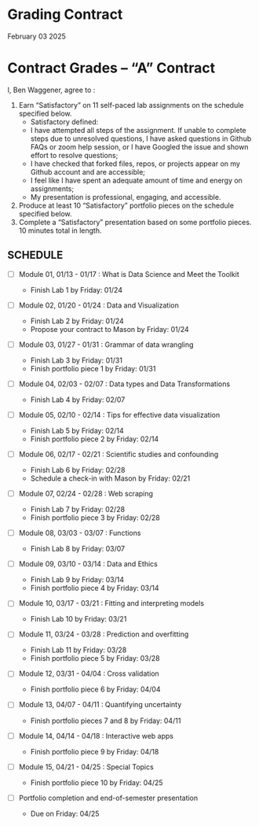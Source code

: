Grading Contract
================
February 03 2025

<!-- This contract is adapted from Annie Somerville's contract https://github.com/anniehsom -->

# Contract Grades – “A” Contract

I, Ben Waggener, agree to :

1)  Earn “Satisfactory” on 11 self-paced lab assignments on the schedule
    specified below.
    - Satisfactory defined:
    - I have attempted all steps of the assignment. If unable to
      complete steps due to unresolved questions, I have asked questions
      in Github FAQs or zoom help session, or I have Googled the issue
      and shown effort to resolve questions;
    - I have checked that forked files, repos, or projects appear on my
      Github account and are accessible;
    - I feel like I have spent an adequate amount of time and energy on
      assignments;
    - My presentation is professional, engaging, and accessible.
2)  Produce at least 10 “Satisfactory” portfolio pieces on the schedule
    specified below.
3)  Complete a “Satisfactory” presentation based on some portfolio
    pieces. 10 minutes total in length.

## SCHEDULE

- [ ] Module 01, 01/13 - 01/17 : What is Data Science and Meet the
  Toolkit

  - Finish Lab 1 by Friday: 01/24

- [ ] Module 02, 01/20 - 01/24 : Data and Visualization

  - Finish Lab 2 by Friday: 01/24
  - Propose your contract to Mason by Friday: 01/24

- [ ] Module 03, 01/27 - 01/31 : Grammar of data wrangling

  - Finish Lab 3 by Friday: 01/31
  - Finish portfolio piece 1 by Friday: 01/31

- [ ] Module 04, 02/03 - 02/07 : Data types and Data Transformations

  - Finish Lab 4 by Friday: 02/07

- [ ] Module 05, 02/10 - 02/14 : Tips for effective data visualization

  - Finish Lab 5 by Friday: 02/14
  - Finish portfolio piece 2 by Friday: 02/14

- [ ] Module 06, 02/17 - 02/21 : Scientific studies and confounding

  - Finish Lab 6 by Friday: 02/28
  - Schedule a check-in with Mason by Friday: 02/21

- [ ] Module 07, 02/24 - 02/28 : Web scraping

  - Finish Lab 7 by Friday: 02/28
  - Finish portfolio piece 3 by Friday: 02/28

- [ ] Module 08, 03/03 - 03/07 : Functions

  - Finish Lab 8 by Friday: 03/07

- [ ] Module 09, 03/10 - 03/14 : Data and Ethics

  - Finish Lab 9 by Friday: 03/14
  - Finish portfolio piece 4 by Friday: 03/14

- [ ] Module 10, 03/17 - 03/21 : Fitting and interpreting models

  - Finish Lab 10 by Friday: 03/21

- [ ] Module 11, 03/24 - 03/28 : Prediction and overfitting

  - Finish Lab 11 by Friday: 03/28
  - Finish portfolio piece 5 by Friday: 03/28

- [ ] Module 12, 03/31 - 04/04 : Cross validation

  - Finish portfolio piece 6 by Friday: 04/04

- [ ] Module 13, 04/07 - 04/11 : Quantifying uncertainty

  - Finish portfolio pieces 7 and 8 by Friday: 04/11

- [ ] Module 14, 04/14 - 04/18 : Interactive web apps

  - Finish portfolio piece 9 by Friday: 04/18

- [ ] Module 15, 04/21 - 04/25 : Special Topics

  - Finish portfolio piece 10 by Friday: 04/25

- [ ] Portfolio completion and end-of-semester presentation

  - Due on Friday: 04/25
